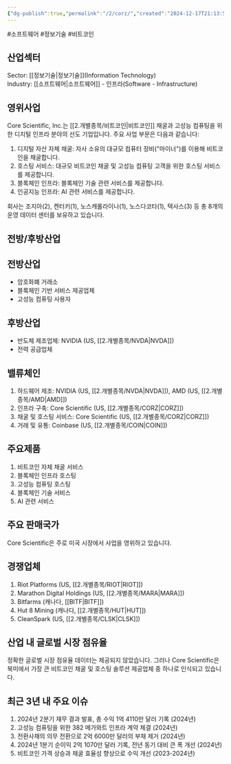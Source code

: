 ```yaml
---
{"dg-publish":true,"permalink":"/2/corz/","created":"2024-12-17T21:13:59.598+09:00","updated":"2025-06-03T20:05:58.383+09:00"}
---
```


#소프트웨어 #정보기술 #비트코인
## 산업섹터

Sector: [[정보기술\|정보기술]](Information Technology)  
Industry: [[소프트웨어\|소프트웨어]] - 인프라(Software - Infrastructure)

## 영위사업

Core Scientific, Inc.는 [[2.개별종목/비트코인\|비트코인]] 채굴과 고성능 컴퓨팅을 위한 디지털 인프라 분야의 선도 기업입니다. 주요 사업 부문은 다음과 같습니다:

1. 디지털 자산 자체 채굴: 자사 소유의 대규모 컴퓨터 장비("마이너")를 이용해 비트코인을 채굴합니다.
2. 호스팅 서비스: 대규모 비트코인 채굴 및 고성능 컴퓨팅 고객을 위한 호스팅 서비스를 제공합니다.
3. 블록체인 인프라: 블록체인 기술 관련 서비스를 제공합니다.
4. 인공지능 인프라: AI 관련 서비스를 제공합니다.

회사는 조지아(2), 켄터키(1), 노스캐롤라이나(1), 노스다코타(1), 텍사스(3) 등 총 8개의 운영 데이터 센터를 보유하고 있습니다.

## 전방/후방산업

## 전방산업

- 암호화폐 거래소
- 블록체인 기반 서비스 제공업체
- 고성능 컴퓨팅 사용자

## 후방산업

- 반도체 제조업체: NVIDIA (US, [[2.개별종목/NVDA\|NVDA]])
- 전력 공급업체

## 밸류체인

1. 하드웨어 제조: NVIDIA (US, [[2.개별종목/NVDA\|NVDA]]), AMD (US, [[2.개별종목/AMD\|AMD]])
2. 인프라 구축: Core Scientific (US, [[2.개별종목/CORZ\|CORZ]])
3. 채굴 및 호스팅 서비스: Core Scientific (US, [[2.개별종목/CORZ\|CORZ]])
4. 거래 및 유통: Coinbase (US, [[2.개별종목/COIN\|COIN]])

## 주요제품

1. 비트코인 자체 채굴 서비스
2. 블록체인 인프라 호스팅
3. 고성능 컴퓨팅 호스팅
4. 블록체인 기술 서비스
5. AI 관련 서비스

## 주요 판매국가

Core Scientific은 주로 미국 시장에서 사업을 영위하고 있습니다.

## 경쟁업체

1. Riot Platforms (US, [[2.개별종목/RIOT\|RIOT]])
2. Marathon Digital Holdings (US, [[2.개별종목/MARA\|MARA]])
3. Bitfarms (캐나다, [[BITF\|BITF]])
4. Hut 8 Mining (캐나다, [[2.개별종목/HUT\|HUT]])
5. CleanSpark (US, [[2.개별종목/CLSK\|CLSK]])

## 산업 내 글로벌 시장 점유율

정확한 글로벌 시장 점유율 데이터는 제공되지 않았습니다. 그러나 Core Scientific은 북미에서 가장 큰 비트코인 채굴 및 호스팅 솔루션 제공업체 중 하나로 인식되고 있습니다.

## 최근 3년 내 주요 이슈

1. 2024년 2분기 재무 결과 발표, 총 수익 1억 4110만 달러 기록 (2024년)
2. 고성능 컴퓨팅을 위한 382 메가와트 인프라 계약 체결 (2024년)
3. 전환사채의 의무 전환으로 2억 6000만 달러의 부채 제거 (2024년)
4. 2024년 1분기 순이익 2억 1070만 달러 기록, 전년 동기 대비 큰 폭 개선 (2024년)
5. 비트코인 가격 상승과 채굴 효율성 향상으로 수익 개선 (2023-2024년)